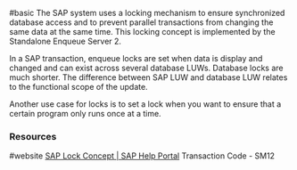 #basic
The SAP system uses a locking mechanism to ensure synchronized database access and to prevent parallel transactions from changing the same data at the same time. This locking concept is implemented by the Standalone Enqueue Server 2.

In a SAP transaction, enqueue locks are set when data is display and changed and can exist across several database LUWs. Database locks are much shorter. The difference between SAP LUW and database LUW relates to the functional scope of the update.

Another use case for locks is to set a lock when you want to ensure that a certain program only runs once at a time.
### Resources
#website [SAP Lock Concept | SAP Help Portal](https://help.sap.com/docs/ABAP_PLATFORM_NEW/6568469cf5a1460a8d85c58b83d21ec2/47df116e6abf296fe10000000a42189b.html?locale=en-US)
Transaction Code - SM12

